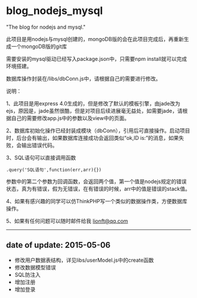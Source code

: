 # blog_nodejs_mysql

"The blog for nodejs and mysql."

此项目是用nodejs与mysql创建的，mongoDB版的会在此项目完成后，再重新生成一个mongoDB版的git库

需要安装的mysql驱动已经写入package.json中，只需要npm install就可以完成环境搭建。

数据库操作封装在/libs/dbConn.js中，请根据自己的需要进行修改。

说明：

1、此项目是用express 4.0生成的，但是修改了默认的模板引擎，由jade改为ejs，原因是，jade虽然很酷，但是对项目后续进展毫无益处，如需要jade，请根据自己的需要修改app.js中的参数以及view中的页面。

2、数据库初始化操作已经封装成模块（dbConn），引用后可直接操作。启动项目时，后台会有输出，如果数据库连接成功会返回类似“ok,ID is:”的消息，如果失败，会输出错误代码。

3、SQL语句可以直接调用函数

```
.query('SQL语句',function(err,arr){})
```

参数中的第二个参数为回调函数，会返回两个值，第一个值是nodejs规定的错误状态，真为有错误，假为无错误，在有错误的时候，arr中的值是错误的stack值。

4、如果有感兴趣的同学可以仿ThinkPHP写一个类似的数据操作类，方便数据库操作。

5、如果有任何问题可以随时邮件给我 lionft@qq.com

***
date of update: 2015-05-06
---

+ 修改用户数据表结构，详见libs/userModel.js中的create函数
+ 修改数据模型错误
+ SQL防注入
+ 增加注册
+ 增加登录